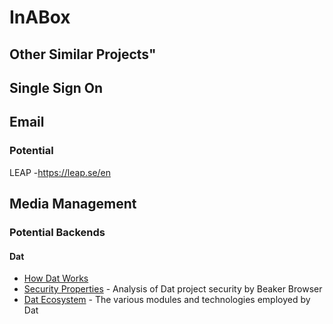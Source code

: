 # InABox

## Other Similar Projects"

## Single Sign On

## Email

### Potential 
LEAP
-https://leap.se/en


## Media Management

### Potential Backends

#### Dat


- [How Dat Works](http://docs.datproject.org/how-dat-works)
- [Security Properties](https://beakerbrowser.com/docs/dat/intro.html#security-properties) - Analysis of Dat project security by Beaker Browser
- [Dat Ecosystem](http://docs.datproject.org/ecosystem) - The various modules and technologies employed by Dat
